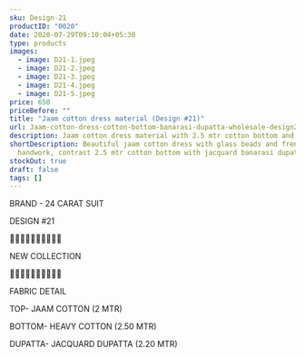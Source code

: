 ```yaml
---
sku: Design-21
productID: "0020"
date: 2020-07-29T09:10:04+05:30
type: products
images:
  - image: D21-1.jpeg
  - image: D21-2.jpeg
  - image: D21-3.jpeg
  - image: D21-4.jpeg
  - image: D21-5.jpeg
price: 650
priceBefore: ""
title: "Jaam cotton dress material (Design #21)"
url: Jaam-cotton-dress-cotton-bottom-banarasi-dupatta-wholesale-design21
description: Jaam cotton dress material with 2.5 mtr cotton bottom and jacquard dupatta
shortDescription: Beautiful jaam cotton dress with glass beads and french knot
  handwork, contrast 2.5 mtr cotton bottom with jacquard banarasi dupatta.
stockOut: true
draft: false
tags: []
---
```

BRAND - 24 CARAT SUIT

DESIGN #21

💐💐💐💐💐💐💐💐💐💐

NEW COLLECTION

🌷🌷🌷🌷🌷🌷🌷🌷🌷🌷

FABRIC DETAIL

TOP- JAAM COTTON (2 MTR)

BOTTOM- HEAVY COTTON (2.50 MTR)

DUPATTA- JACQUARD DUPATTA (2.20 MTR)